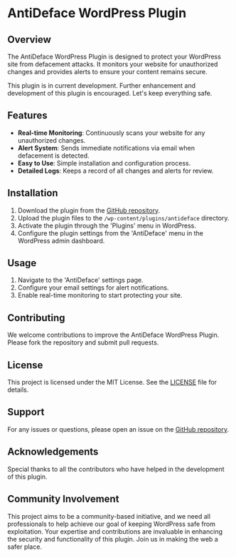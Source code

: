 # AntiDeface WordPress Plugin

## Overview

The AntiDeface WordPress Plugin is designed to protect your WordPress site from defacement attacks. It monitors your website for unauthorized changes and provides alerts to ensure your content remains secure.

This plugin is in current development. Further enhancement and development of this plugin is encouraged. Let's keep everything safe.

## Features

- **Real-time Monitoring**: Continuously scans your website for any unauthorized changes.
- **Alert System**: Sends immediate notifications via email when defacement is detected.
- **Easy to Use**: Simple installation and configuration process.
- **Detailed Logs**: Keeps a record of all changes and alerts for review.

## Installation

1. Download the plugin from the [GitHub repository](https://github.com/KuyaMecky/AntiDeface-WordPress-Plugin.git).
2. Upload the plugin files to the `/wp-content/plugins/antideface` directory.
3. Activate the plugin through the 'Plugins' menu in WordPress.
4. Configure the plugin settings from the 'AntiDeface' menu in the WordPress admin dashboard.

## Usage

1. Navigate to the 'AntiDeface' settings page.
2. Configure your email settings for alert notifications.
3. Enable real-time monitoring to start protecting your site.

## Contributing

We welcome contributions to improve the AntiDeface WordPress Plugin. Please fork the repository and submit pull requests.

## License

This project is licensed under the MIT License. See the [LICENSE](LICENSE) file for details.

## Support

For any issues or questions, please open an issue on the [GitHub repository](https://github.com/KuyaMecky/AntiDeface-WordPress-Plugin).

## Acknowledgements

Special thanks to all the contributors who have helped in the development of this plugin.
## Community Involvement

This project aims to be a community-based initiative, and we need all professionals to help achieve our goal of keeping WordPress safe from exploitation. Your expertise and contributions are invaluable in enhancing the security and functionality of this plugin. Join us in making the web a safer place.
